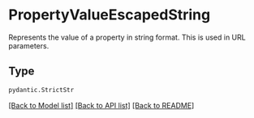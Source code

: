 # PropertyValueEscapedString

Represents the value of a property in string format. This is used in URL parameters.

## Type
```python
pydantic.StrictStr
```


[[Back to Model list]](../../../../README.md#models-v1-link) [[Back to API list]](../../../../README.md#apis-v1-link) [[Back to README]](../../../../README.md)
